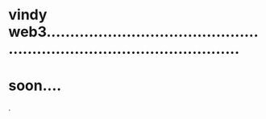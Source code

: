 # vindy web3..............................................................................................
# soon....
.
